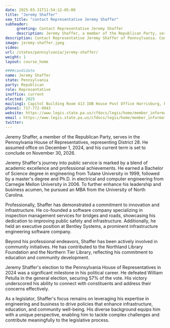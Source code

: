 ```yaml
---
date: 2025-03-31T11:54:12-05:00
title: "Jeremy Shaffer"
seo_title: "contact Representative Jeremy Shaffer"
subheader:
     greeting: Contact Representative Jeremy Shaffer
     description: Jeremy Shaffer, a member of the Republican Party, serves in the Pennsylvania House of Representatives, representing District 28. He assumed office on December 1, 2024, and his current term is set to conclude on November 30, 2026.
description: Contact Representative Jeremy Shaffer of Pennsylvania. Contact information for Jeremy Shaffer includes email address, phone number, and mailing address.
image: jeremy-shaffer.jpeg
video:
url: /states/pennsylvania/jeremy-shaffer/
weight: 1
layout: course_home

####candidate
name: Jeremy Shaffer
state: Pennsylvania
party: Republican
role: Representative
inoffice: current
elected: 2025
mailing1: Capitol Building Room 413 IOB House Post Office Harrisburg, PA 17120 
phone1: 717-772-9943
website: https://www.legis.state.pa.us/cfdocs/legis/home/member_information/House_bio.cfm?id=2023/
email : https://www.legis.state.pa.us/cfdocs/legis/home/member_information/House_bio.cfm?id=2023/
twitter: 
---
```

Jeremy Shaffer, a member of the Republican Party, serves in the Pennsylvania House of Representatives, representing District 28. He assumed office on December 1, 2024, and his current term is set to conclude on November 30, 2026.

Jeremy Shaffer's journey into public service is marked by a blend of academic excellence and professional achievements. He earned a Bachelor of Science degree in engineering from Tulane University in 1999, followed by a master's degree and Ph.D. in electrical and computer engineering from Carnegie Mellon University in 2006. To further enhance his leadership and business acumen, he pursued an MBA from the University of North Carolina.

Professionally, Shaffer has demonstrated a commitment to innovation and infrastructure. He co-founded a software company specializing in inspection management services for bridges and roads, showcasing his dedication to improving public safety and infrastructure. Additionally, he held an executive position at Bentley Systems, a prominent infrastructure engineering software company.

Beyond his professional endeavors, Shaffer has been actively involved in community initiatives. He has contributed to the Northland Library Foundation and the Northern Tier Library, reflecting his commitment to education and community development.

Jeremy Shaffer's election to the Pennsylvania House of Representatives in 2024 was a significant milestone in his political career. He defeated William Petulla in the general election, securing 57% of the vote. His victory underscored his ability to connect with constituents and address their concerns effectively.

As a legislator, Shaffer's focus remains on leveraging his expertise in engineering and business to drive policies that enhance infrastructure, education, and community well-being. His diverse background equips him with a unique perspective, enabling him to tackle complex challenges and contribute meaningfully to the legislative process.
